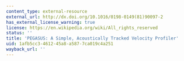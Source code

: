 ```yaml
---
content_type: external-resource
external_url: http://dx.doi.org/10.1016/0198-0149(81)90097-2
has_external_license_warning: true
license: https://en.wikipedia.org/wiki/All_rights_reserved
status: ''
title: 'PEGASUS: A Simple, Acoustically Tracked Velocity Profiler'
uid: 1afb5cc3-4612-45a8-a587-7ca019c4a251
wayback_url: ''
---
```

